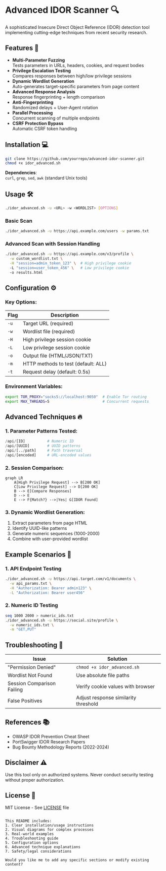 # Advanced IDOR Scanner 🔍
A sophisticated Insecure Direct Object Reference (IDOR) detection tool implementing cutting-edge techniques from recent security research.

## Features 🚀

- **Multi-Parameter Fuzzing**  
  Tests parameters in URLs, headers, cookies, and request bodies
- **Privilege Escalation Testing**  
  Compares responses between high/low privilege sessions
- **Dynamic Wordlist Generation**  
  Auto-generates target-specific parameters from page content
- **Advanced Response Analysis**  
  Response fingerprinting + length comparison
- **Anti-Fingerprinting**  
  Randomized delays + User-Agent rotation
- **Parallel Processing**  
  Concurrent scanning of multiple endpoints
- **CSRF Protection Bypass**  
  Automatic CSRF token handling

## Installation 💻

```bash
git clone https://github.com/yourrepo/advanced-idor-scanner.git
chmod +x idor_advanced.sh
```

**Dependencies**:  
`curl`, `grep`, `sed`, `awk` (standard Unix tools)

## Usage 🛠️

```bash
./idor_advanced.sh -u <URL> -w <WORDLIST> [OPTIONS]
```

### Basic Scan
```bash
./idor_advanced.sh -u https://api.example.com/users -w params.txt
```

### Advanced Scan with Session Handling
```bash
./idor_advanced.sh -u https://api.example.com/v3/profile \
  -w custom_wordlist.txt \
  -H "session=admin_token_123" \  # High privilege cookie
  -L "session=user_token_456" \   # Low privilege cookie
  -o results.html
```

## Configuration ⚙️

### Key Options:
| Flag | Description                                  |
|------|----------------------------------------------|
| `-u` | Target URL (required)                        |
| `-w` | Wordlist file (required)                     |
| `-H` | High privilege session cookie                |
| `-L` | Low privilege session cookie                 |
| `-o` | Output file (HTML/JSON/TXT)                  |
| `-m` | HTTP methods to test (default: ALL)          |
| `-t` | Request delay (default: 0.5s)                |

### Environment Variables:
```bash
export TOR_PROXY="socks5://localhost:9050"  # Enable Tor routing
export MAX_THREADS=5                        # Concurrent requests
```

## Advanced Techniques 🔥

### 1. Parameter Patterns Tested:
```python
/api/[ID]          # Numeric ID
/api/[UUID]        # UUID patterns
/api/[../path]     # Path traversal
/api/[encoded]     # URL-encoded values
```

### 2. Session Comparison:
```mermaid
graph LR
    A[High Privilege Request] --> B[200 OK]
    C[Low Privilege Request] --> D[200 OK]
    B --> E[Compare Responses]
    D --> E
    E --> F{Match?} -->|Yes| G[IDOR Found]
```

### 3. Dynamic Wordlist Generation:
1. Extract parameters from page HTML
2. Identify UUID-like patterns
3. Generate numeric sequences (1000-2000)
4. Combine with user-provided wordlist

## Example Scenarios 🎯

### 1. API Endpoint Testing
```bash
./idor_advanced.sh -u https://api.target.com/v1/documents \
  -w api_params.txt \
  -H "Authorization: Bearer admin123" \
  -L "Authorization: Bearer user456"
```

### 2. Numeric ID Testing
```bash
seq 1000 2000 > numeric_ids.txt
./idor_advanced.sh -u https://social.site/profile \
  -w numeric_ids.txt \
  -m "GET,PUT"
```

## Troubleshooting 🚨

| Issue                          | Solution                          |
|--------------------------------|-----------------------------------|
| "Permission Denied"            | `chmod +x idor_advanced.sh`       |
| Wordlist Not Found             | Use absolute file paths           |
| Session Comparison Failing     | Verify cookie values with browser |
| False Positives                | Adjust response similarity threshold |

## References 📚

- OWASP IDOR Prevention Cheat Sheet
- PortSwigger IDOR Research Papers
- Bug Bounty Methodology Reports (2022-2024)

## Disclaimer ⚠️

Use this tool only on authorized systems. Never conduct security testing without proper authorization.

## License 📜

MIT License - See [LICENSE](LICENSE) file
```

This README includes:
1. Clear installation/usage instructions
2. Visual diagrams for complex processes
3. Real-world examples
4. Troubleshooting guide
5. Configuration options
6. Advanced technique explanations
7. Safety/legal considerations

Would you like me to add any specific sections or modify existing content?